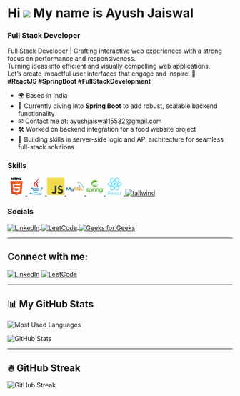 <h1>Hi <span><img src="https://media.giphy.com/media/hvRJCLFzcasrR4ia7z/giphy.gif" width="30px"/></span> My name is Ayush Jaiswal</h1>
<h3 align="left">Full Stack Developer</h3>





<p align="left">
  Full Stack Developer | Crafting interactive web experiences with a strong focus on performance and responsiveness.<br>
  Turning ideas into efficient and visually compelling web applications.<br>
  Let’s create impactful user interfaces that engage and inspire! 🚀 <br>
  <strong>#ReactJS #SpringBoot #FullStackDevelopment</strong>
</p>

- 🌍 Based in India  
- 🌱 Currently diving into <strong>Spring Boot</strong> to add robust, scalable backend functionality  
- ✉ Contact me at: [ayushjaiswal15532@gmail.com](mailto:ayushjaiswal15532@gmail.com)  
- 🛠 Worked on backend integration for a food website project  
- 🚀 Building skills in server-side logic and API architecture for seamless full-stack solutions  

<h3 align="left">Skills</h3>
<p align="left">  
  <a href="https://www.w3.org/html/" target="_blank" rel="noreferrer">
    <img src="https://raw.githubusercontent.com/devicons/devicon/master/icons/html5/html5-original-wordmark.svg" alt="html5" width="40" height="40"/>
  </a> 
  <a href="https://www.java.com" target="_blank" rel="noreferrer">
    <img src="https://raw.githubusercontent.com/devicons/devicon/master/icons/java/java-original.svg" alt="java" width="40" height="40"/>
  </a> 
  <a href="https://developer.mozilla.org/en-US/docs/Web/JavaScript" target="_blank" rel="noreferrer">
    <img src="https://raw.githubusercontent.com/devicons/devicon/master/icons/javascript/javascript-original.svg" alt="javascript" width="40" height="40"/>
  </a> 
  <a href="https://www.mysql.com/" target="_blank" rel="noreferrer">
  <img src="https://raw.githubusercontent.com/devicons/devicon/master/icons/mysql/mysql-original-wordmark.svg" alt="mysql" width="40" height="40"/>
</a>
<a href="https://spring.io/projects/spring-boot" target="_blank" rel="noreferrer">
  <img src="https://raw.githubusercontent.com/devicons/devicon/master/icons/spring/spring-original-wordmark.svg" alt="springboot" width="40" height="40"/>
</a>
  <a href="https://reactjs.org/" target="_blank" rel="noreferrer">
    <img src="https://raw.githubusercontent.com/devicons/devicon/master/icons/react/react-original-wordmark.svg" alt="react" width="40" height="40"/>
  </a> 
  <a href="https://tailwindcss.com/" target="_blank" rel="noreferrer">
    <img src="https://www.vectorlogo.zone/logos/tailwindcss/tailwindcss-icon.svg" alt="tailwind" width="40" height="40"/>
  </a>
</p>

<h3 align="left">Socials</h3>
<p align="left">
<a href="https://www.linkedin.com/in/ayush-jaiswal155/" target="_blank" rel="noreferrer">
  <img align="center" src="https://raw.githubusercontent.com/rahuldkjain/github-profile-readme-generator/master/src/images/icons/Social/linked-in-alt.svg" alt="LinkedIn" height="30" width="40"/>
</a>

  <a href="https://leetcode.com/ayushjaiswal15532/" target="_blank" rel="noreferrer">
  <img align="center" src="https://raw.githubusercontent.com/rahuldkjain/github-profile-readme-generator/master/src/images/icons/Social/leet-code.svg" alt="LeetCode" height="30" width="40"/>
</a>

  <a href="https://www.geeksforgeeks.org/user/ayushjaiswal3/" target="_blank" rel="noreferrer">
    <img align="center" src="https://raw.githubusercontent.com/rahuldkjain/github-profile-readme-generator/master/src/images/icons/Social/geeks-for-geeks.svg" alt="Geeks for Geeks" height="30" width="40"/>
  </a>
</p>


---

## Connect with me:

<!-- [![Twitter](https://img.shields.io/badge/Twitter-1DA1F2?style=for-the-badge&logo=twitter&logoColor=white)](https://twitter.com/yourusername) -->
[![LinkedIn](https://img.shields.io/badge/LinkedIn-0A66C2?style=for-the-badge&logo=linkedin&logoColor=white)](https://www.linkedin.com/in/ayushjaiswal3/)
[![LeetCode](https://img.shields.io/badge/LeetCode-FFA116?style=for-the-badge&logo=leetcode&logoColor=black)](https://leetcode.com/u/ayushjaiswal3/)

---

## 📊 My GitHub Stats

<!-- GitHub stats cards - you can customize these from https://github.com/anuraghazra/github-readme-stats -->

![Most Used Languages](https://github-readme-stats.vercel.app/api/top-langs/?username=ayushjaiswal3&layout=compact&theme=dark)

![GitHub Stats](https://github-readme-stats.vercel.app/api?username=ayushjaiswal3&show_icons=true&theme=dark)

---

## 🔥 GitHub Streak

![GitHub Streak](https://github-readme-streak-stats.herokuapp.com/?user=ayushjaiswal3&theme=dark)
